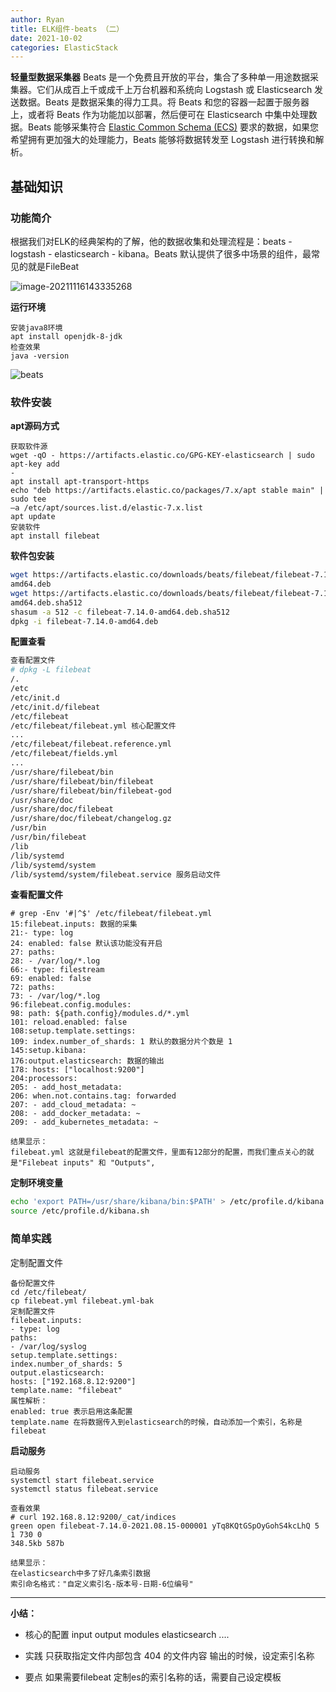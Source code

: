 ```yaml
---
author: Ryan
title: ELK组件-beats （二）
date: 2021-10-02
categories: ElasticStack
---
```



**轻量型数据采集器** Beats 是一个免费且开放的平台，集合了多种单一用途数据采集器。它们从成百上千或成千上万台机器和系统向 Logstash 或 Elasticsearch 发送数据。Beats 是数据采集的得力工具。将 Beats 和您的容器一起置于服务器上，或者将 Beats 作为功能加以部署，然后便可在 Elasticsearch 中集中处理数据。Beats 能够采集符合 [Elastic Common Schema (ECS)](https://www.elastic.co/guide/en/ecs/current/index.html) 要求的数据，如果您希望拥有更加强大的处理能力，Beats 能够将数据转发至 Logstash 进行转换和解析。

<!-- more -->

## 基础知识

### 功能简介

根据我们对ELK的经典架构的了解，他的数据收集和处理流程是：beats - logstash -
elasticsearch - kibana。Beats 默认提供了很多中场景的组件，最常见的就是FileBeat

![image-20211116143335268](https://xin997.oss-cn-beijing.aliyuncs.com/xinblogs/webimg-Linux/elks/image-20211116143335268.png)



**运行环境**

```
安装java8环境
apt install openjdk-8-jdk
检查效果
java -version
```



![beats](https://xin997.oss-cn-beijing.aliyuncs.com/xinblogs/webimg-Linux/elks/beats.jpg)



### **软件安装**

**apt源码方式**

```shell
获取软件源
wget -qO - https://artifacts.elastic.co/GPG-KEY-elasticsearch | sudo apt-key add
-
apt install apt-transport-https
echo "deb https://artifacts.elastic.co/packages/7.x/apt stable main" | sudo tee
–a /etc/apt/sources.list.d/elastic-7.x.list
apt update
安装软件
apt install filebeat
```



**软件包安装**

```sh
wget https://artifacts.elastic.co/downloads/beats/filebeat/filebeat-7.14.0-
amd64.deb
wget https://artifacts.elastic.co/downloads/beats/filebeat/filebeat-7.14.0-
amd64.deb.sha512
shasum -a 512 -c filebeat-7.14.0-amd64.deb.sha512
dpkg -i filebeat-7.14.0-amd64.deb
```



**配置查看**

```bash
查看配置文件
# dpkg -L filebeat
/.
/etc
/etc/init.d
/etc/init.d/filebeat
/etc/filebeat
/etc/filebeat/filebeat.yml 核心配置文件
...
/etc/filebeat/filebeat.reference.yml
/etc/filebeat/fields.yml
...
/usr/share/filebeat/bin
/usr/share/filebeat/bin/filebeat
/usr/share/filebeat/bin/filebeat-god
/usr/share/doc
/usr/share/doc/filebeat
/usr/share/doc/filebeat/changelog.gz
/usr/bin
/usr/bin/filebeat
/lib
/lib/systemd
/lib/systemd/system
/lib/systemd/system/filebeat.service 服务启动文件
```





**查看配置文件**

```basic
# grep -Env '#|^$' /etc/filebeat/filebeat.yml
15:filebeat.inputs: 数据的采集
21:- type: log
24: enabled: false 默认该功能没有开启
27: paths:
28: - /var/log/*.log
66:- type: filestream
69: enabled: false
72: paths:
73: - /var/log/*.log
96:filebeat.config.modules:
98: path: ${path.config}/modules.d/*.yml
101: reload.enabled: false
108:setup.template.settings:
109: index.number_of_shards: 1 默认的数据分片个数是 1
145:setup.kibana:
176:output.elasticsearch: 数据的输出
178: hosts: ["localhost:9200"]
204:processors:
205: - add_host_metadata:
206: when.not.contains.tag: forwarded
207: - add_cloud_metadata: ~
208: - add_docker_metadata: ~
209: - add_kubernetes_metadata: ~

结果显示：
filebeat.yml 这就是filebeat的配置文件，里面有12部分的配置，而我们重点关心的就
是"Filebeat inputs" 和 "Outputs",
```



**定制环境变量**

```sh
echo 'export PATH=/usr/share/kibana/bin:$PATH' > /etc/profile.d/kibana.sh
source /etc/profile.d/kibana.sh
```



### 简单实践

定制配置文件

```basic
备份配置文件
cd /etc/filebeat/
cp filebeat.yml filebeat.yml-bak
定制配置文件
filebeat.inputs:
- type: log
paths:
- /var/log/syslog
setup.template.settings:
index.number_of_shards: 5
output.elasticsearch:
hosts: ["192.168.8.12:9200"]
template.name: "filebeat"
属性解析：
enabled: true 表示启用这条配置
template.name 在将数据传入到elasticsearch的时候，自动添加一个索引，名称是filebeat
```







**启动服务**

```basic
启动服务
systemctl start filebeat.service
systemctl status filebeat.service

查看效果
# curl 192.168.8.12:9200/_cat/indices
green open filebeat-7.14.0-2021.08.15-000001 yTq8KQtGSpOyGohS4kcLhQ 5 1 730 0
348.5kb 587b

结果显示：
在elasticsearch中多了好几条索引数据
索引命名格式："自定义索引名-版本号-日期-6位编号"
```



---

**小结：**

- 核心的配置
  	input
  	output
  	modules
  	elasticsearch
  	....
  
- 实践
  	只获取指定文件内部包含 404 的文件内容
  	输出的时候，设定索引名称
  	
  
- 要点
  	如果需要filebeat 定制es的索引名称的话，需要自己设定模板
  
  
  
  
